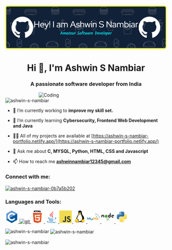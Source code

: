 ![Header](./github-header-image.png)
<h1 align="center">Hi 👋, I'm Ashwin S Nambiar</h1>
<h3 align="center">A passionate software developer from India</h3>
<img align="right" alt="Coding" width="400" src="https://cdn.dribbble.com/users/1162077/screenshots/3848914/programmer.gif">

<p align="left"> <img src="https://komarev.com/ghpvc/?username=ashwin-s-nambiar&label=Profile%20views&color=0e75b6&style=flat" alt="ashwin-s-nambiar" /> </p>

- 🔭 I’m currently working to **improve my skill set.**

- 🌱 I’m currently learning **Cybersecurity, Frontend Web Development and Java**

- 👨‍💻 All of my projects are available at [https://ashwin-s-nambiar-portfolio.netlify.app/](https://ashwin-s-nambiar-portfolio.netlify.app/)

- 💬 Ask me about **C, MYSQL, Python, HTML, CSS and Javascript**

- 📫 How to reach me **ashwinnambiar12345@gmail.com**


<h3 align="left">Connect with me:</h3>
<p align="left">
<a href="https://linkedin.com/in/ashwin-s-nambiar-0b7a5b202" target="blank"><img align="center" src="https://raw.githubusercontent.com/rahuldkjain/github-profile-readme-generator/master/src/images/icons/Social/linked-in-alt.svg" alt="ashwin-s-nambiar-0b7a5b202" height="30" width="40" /></a>
</p>

<h3 align="left">Languages and Tools:</h3>
<p align="left"> <a href="https://www.cprogramming.com/" target="_blank" rel="noreferrer"> <img src="https://raw.githubusercontent.com/devicons/devicon/master/icons/c/c-original.svg" alt="c" width="40" height="40"/> </a> <a href="https://git-scm.com/" target="_blank" rel="noreferrer"> <img src="https://www.vectorlogo.zone/logos/git-scm/git-scm-icon.svg" alt="git" width="40" height="40"/> </a> <a href="https://www.w3.org/html/" target="_blank" rel="noreferrer"> <img src="https://raw.githubusercontent.com/devicons/devicon/master/icons/html5/html5-original-wordmark.svg" alt="html5" width="40" height="40"/> </a> <a href="https://www.java.com" target="_blank" rel="noreferrer"> <img src="https://raw.githubusercontent.com/devicons/devicon/master/icons/java/java-original.svg" alt="java" width="40" height="40"/> </a> <a href="https://developer.mozilla.org/en-US/docs/Web/JavaScript" target="_blank" rel="noreferrer"> <img src="https://raw.githubusercontent.com/devicons/devicon/master/icons/javascript/javascript-original.svg" alt="javascript" width="40" height="40"/> </a> <a href="https://www.linux.org/" target="_blank" rel="noreferrer"> <img src="https://raw.githubusercontent.com/devicons/devicon/master/icons/linux/linux-original.svg" alt="linux" width="40" height="40"/> </a> <a href="https://www.mysql.com/" target="_blank" rel="noreferrer"> <img src="https://raw.githubusercontent.com/devicons/devicon/master/icons/mysql/mysql-original-wordmark.svg" alt="mysql" width="40" height="40"/> </a> <a href="https://nodejs.org" target="_blank" rel="noreferrer"> <img src="https://raw.githubusercontent.com/devicons/devicon/master/icons/nodejs/nodejs-original-wordmark.svg" alt="nodejs" width="40" height="40"/> </a> <a href="https://www.python.org" target="_blank" rel="noreferrer"> <img src="https://raw.githubusercontent.com/devicons/devicon/master/icons/python/python-original.svg" alt="python" width="40" height="40"/> </a> </p>

<p><img align="left" src="https://github-readme-stats.vercel.app/api/top-langs?username=ashwin-s-nambiar&show_icons=true&locale=en&layout=compact" alt="ashwin-s-nambiar" /></p>

<p>&nbsp;<img align="center" src="https://github-readme-stats.vercel.app/api?username=ashwin-s-nambiar&show_icons=true&locale=en" alt="ashwin-s-nambiar" /></p>

<p><img align="center" src="https://github-readme-streak-stats.herokuapp.com/?user=ashwin-s-nambiar&" alt="ashwin-s-nambiar" /></p>
